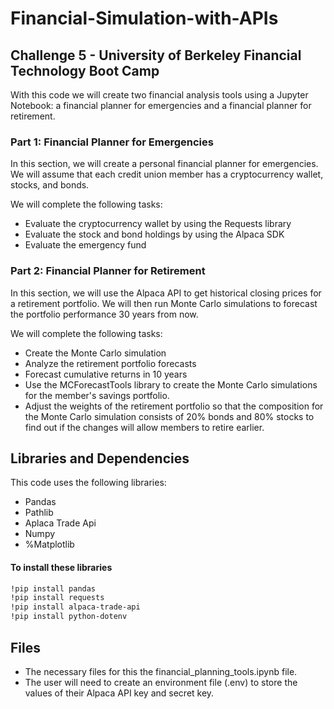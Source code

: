 # Financial-Simulation-with-APIs
## Challenge 5 - University of Berkeley Financial Technology Boot Camp
With this code we will create two financial analysis tools using a Jupyter Notebook: a financial planner for emergencies and a financial planner for retirement.

### Part 1: Financial Planner for Emergencies
In this section, we will create a personal financial planner for emergencies. We will assume that each credit union member has a cryptocurrency wallet, stocks, and bonds.

We will complete the following tasks:
- Evaluate the cryptocurrency wallet by using the Requests library
- Evaluate the stock and bond holdings by using the Alpaca SDK
- Evaluate the emergency fund
### Part 2: Financial Planner for Retirement
In this section, we will use the Alpaca API to get historical closing prices for a retirement portfolio. We will then run Monte Carlo simulations to forecast the portfolio performance 30 years from now.

We will complete the following tasks:

- Create the Monte Carlo simulation
- Analyze the retirement portfolio forecasts
- Forecast cumulative returns in 10 years
- Use the MCForecastTools library to create the Monte Carlo simulations for the member's savings portfolio.
- Adjust the weights of the retirement portfolio so that the composition for the Monte Carlo simulation consists of 20% bonds and 80% stocks to find out if the changes will allow members to retire earlier.

## Libraries and Dependencies
This code uses the following libraries:

- Pandas
- Pathlib
- Aplaca Trade Api
- Numpy
- %Matplotlib
####  To install these libraries
```bash
!pip install pandas 
!pip install requests
!pip install alpaca-trade-api 
!pip install python-dotenv 
```
## Files
- The necessary files for this the financial_planning_tools.ipynb file.
- The user will need to create an environment file (.env) to store the values of their Alpaca API key and secret key.
